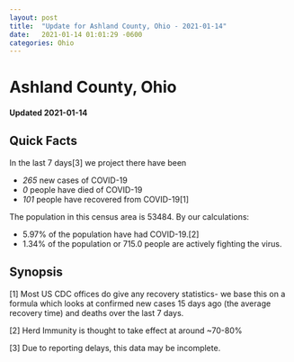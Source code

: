 ```yaml
---
layout: post
title:  "Update for Ashland County, Ohio - 2021-01-14"
date:   2021-01-14 01:01:29 -0600
categories: Ohio
---
```


# Ashland County, Ohio
#### Updated 2021-01-14

## Quick Facts

In the last 7 days[3] we project there have been
- *265* new cases of COVID-19
- *0* people have died of COVID-19
- *101* people have recovered from COVID-19[1]

The population in this census area is 53484. By our calculations:
- 5.97% of the population have had COVID-19.[2]
- 1.34% of the population or 715.0 people are actively fighting the virus.

## Synopsis




[1] Most US CDC offices do give any recovery statistics- we base this on a formula which looks at confirmed new cases
15 days ago (the average recovery time) and deaths over the last 7 days.

[2] Herd Immunity is thought to take effect at around ~70-80%

[3] Due to reporting delays, this data may be incomplete.
 
    